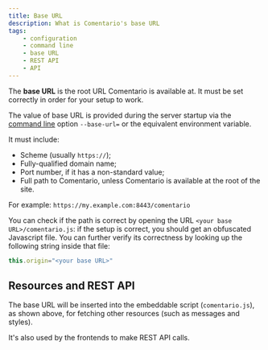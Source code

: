 ```yaml
---
title: Base URL
description: What is Comentario's base URL
tags:
    - configuration
    - command line
    - base URL
    - REST API
    - API
---
```


The **base URL** is the root URL Comentario is available at. It must be set correctly in order for your setup to work.

<!--more-->

The value of base URL is provided during the server startup via the [command line](/configuration/backend/static) option `--base-url=` or the equivalent environment variable.

It must include:
* Scheme (usually `https://`);
* Fully-qualified domain name;
* Port number, if it has a non-standard value;
* Full path to Comentario, unless Comentario is available at the root of the site.

For example: `https://my.example.com:8443/comentario`

You can check if the path is correct by opening the URL `<your base URL>/comentario.js`: if the setup is correct, you should get an obfuscated Javascript file. You can further verify its correctness by looking up the following string inside that file:

```js
this.origin="<your base URL>"
```

## Resources and REST API

The base URL will be inserted into the embeddable script (`comentario.js`), as shown above, for fetching other resources (such as messages and styles).

It's also used by the frontends to make REST API calls.
